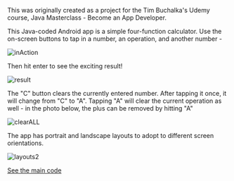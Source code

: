 This was originally created as a project for the Tim Buchalka's Udemy course, Java Masterclass - Become an App Developer.

This Java-coded Android app is a simple four-function calculator. Use the on-screen buttons to tap in a number, an operation, and another number -

![inAction](https://github.com/user-attachments/assets/ddb7b16f-c483-47e9-8683-1777da5d0a45)

Then hit enter to see the exciting result!

![result](https://github.com/user-attachments/assets/fe871219-9ea1-47e5-9936-8933f84e51dd)


The "C" button clears the currently entered number. After tapping it once, it will change from "C" to "A". Tapping "A" will clear the current operation as well - in the photo below, the plus can be removed by hitting "A"

![clearALL](https://github.com/user-attachments/assets/4205bb57-ca44-4d7a-8116-1fd7fb92f837)


The app has portrait and landscape layouts to adopt to different screen orientations.

![layouts2](https://github.com/user-attachments/assets/2f8ec371-bccd-4c23-9efe-350fa089640e)

[See the main code](app/src/main/java/com/example/calculatortest/MainActivity.java)
